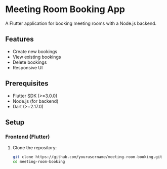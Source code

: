 # Meeting Room Booking App

A Flutter application for booking meeting rooms with a Node.js backend.

## Features
- Create new bookings
- View existing bookings
- Delete bookings
- Responsive UI

## Prerequisites
- Flutter SDK (>=3.0.0)
- Node.js (for backend)
- Dart (>=2.17.0)

## Setup

### Frontend (Flutter)
1. Clone the repository:
   ```bash
   git clone https://github.com/yourusername/meeting-room-booking.git
   cd meeting-room-booking
